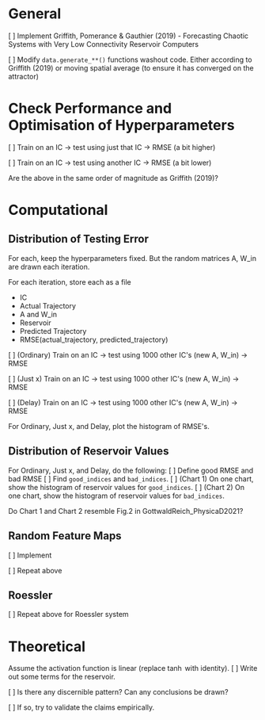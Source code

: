 # General
[ ] Implement Griffith, Pomerance & Gauthier (2019) - Forecasting Chaotic Systems
with Very Low Connectivity Reservoir Computers

[ ] Modify `data.generate_**()` functions washout code. Either according to 
Griffith (2019) or moving spatial average (to ensure it has converged on the
attractor)

# Check Performance and Optimisation of Hyperparameters
[ ] Train on an IC -> test using just that IC -> RMSE (a bit higher)

[ ] Train on an IC -> test using another IC -> RMSE (a bit lower)

Are the above in the same order of magnitude as Griffith (2019)?

# Computational

## Distribution of Testing Error
For each, keep the hyperparameters fixed. But the random matrices A, W_in are 
drawn each iteration. 

For each iteration, store each as a file
- IC
- Actual Trajectory
- A and W_in
- Reservoir
- Predicted Trajectory
- RMSE(actual_trajectory, predicted_trajectory)

[ ] (Ordinary) Train on an IC -> test using 1000 other IC's (new A, W_in) -> RMSE

[ ] (Just x) Train on an IC -> test using 1000 other IC's (new A, W_in) -> RMSE

[ ] (Delay) Train on an IC -> test using 1000 other IC's (new A, W_in) -> RMSE

For Ordinary, Just x, and Delay, plot the histogram of RMSE's. 

## Distribution of Reservoir Values
For Ordinary, Just x, and Delay, do the following:
[ ] Define good RMSE and bad RMSE
[ ] Find `good_indices` and `bad_indices`.
[ ] (Chart 1) On one chart, show the histogram of reservoir values for 
`good_indices`.
[ ] (Chart 2) On one chart, show the histogram of reservoir values for 
`bad_indices`.

Do Chart 1 and Chart 2 resemble Fig.2 in GottwaldReich_PhysicaD2021?

## Random Feature Maps
[ ] Implement

[ ] Repeat above

## Roessler
[ ] Repeat above for Roessler system

# Theoretical
Assume the activation function is linear (replace $\tanh$ with identity). 
[ ] Write out some terms for the reservoir.

[ ] Is there any discernible pattern? Can any conclusions be drawn?

[ ] If so, try to validate the claims empirically. 